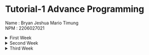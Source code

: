 # Tutorial-1 Advance Programming
Name : Bryan Jeshua Mario Timung \
NPM : 2206027021 
<details>
<summary>First Week</summary>

## First Week

### First reflection
My code follows clean code principles and secure coding practices by using meaningful names for functions. Furthermore, each function is small and focuses on doing one thing. Both of them are demonstrated through the implementation of method findById, update, and delete. Not only that, I avoid excessive and unnecessary comments in the code. 
Unused code is regularly removed to keep the codebase clean. Additionally, the layout of the code is clear and organized for easy understanding.
To enhance my code, I need to ensure the validity of the input. While writing this reflection, I've identified a loophole in my HTML code that permits string inputs as quantities, which must be addressed by restricting input to integers only. The effect of unrestricted quantity field input is the redirection to an error page since the instantiation of the product fails due to mistyped attribute values being inserted. After fixing that part, my code runs smoothly and even won't allow floats to be inserted.


### Second reflection
After writing the unit tests, I feel that I need to practice more in identifying loopholes. When building functionalities in our code, there is a risk of bias. We often assume that our code/program is already secure, but in reality, it is not yet secure. To reduce this bias, we must always be suspicious of our own code so that we can identify any loopholes. To ensure that our unit tests are sufficient, we need to implement code coverage metrics, considering function coverage, statement coverage, branch coverage, condition coverage, and line coverage. However, good code coverage does not necessarily indicate good unit tests. We still need to ensure the quality of the unit tests by checking all possible leaks/failures in our code.

Regarding the case study, instead of creating two different classes, I believe we could create a single class file with divided functions. This approach would be more efficient since we wouldn't need to reimport packages/libraries that are required. Additionally, we could obtain the result by running just a single class file instead of two. In terms of cleanliness, I think we should ensure that each unit test only tests one case and does not overlap. The naming of instances must be clear and self-explanatory.
</details>

<details>
<summary>Second Week</summary>

## Second Week
1. There are several code quality issues that I fixed during exercise such as
   - I remove public modifier of create and findAll in ProductService interface. It is a default that for every interface, the method by default is public. 
   - I enforce policy of braces in several conditionals in Product class
   - In ci.yml, I added token permission as a result following recommendation from scorecard
2. In my opinion, yes, my code currently follows the principles of CI/CD. I can see Continuous Integration in action through the process of integrating code from several branches, as if created by multiple programmers. Then, the test suite is being executed to know whether the update(s) of the code will safely running even though there are some edge cases being prepared (it is executed with ci.yml). After that, the machine automatically reviews some parts to ensure the program follows standards and conventions, ensuring it is safe and runs smoothly. This is executed through pmd and scorecards settings. The Continuous Deployment aspect can be seen in the deployment process after the CI phase is completed. The entire software release process is automated with Kobey, enabling one or more people to work faster.

</details>

<details>
<summary>Third Week</summary>

## Third Week
> 1. Explain what principles you apply to your project!
- Single Responsibility Principle <br>
This principle emphasize the importance of a module only being responsible to only one actor. <br>
-- I create a HomeController class file that is only responsible for controlling the home page. <br>
-- I divide ProductController and CarController into two different class files.<br>

- Open Closed Principle <br>
The principle emphasizes the openness of entities to extension but their closeness to modification. Seeing many similarities between the Product and Car models, I make Car a child of Product. Car has a unique attribute for color.

- Liskov Substitution Principle <br>
In the project, we can observe that the ProductServiceImpl, as a child, is also a ProductService. It implements all the methods defined in ProductService.

- Interface Segregation Principle <br>
Building upon the provided templates, the interfaces are already segregated into CarService and ProductService. Therefore, I only need to implement them in the controller file.

- Depedency Inversion Principle <br>
Following this principle, which prefers using abstraction, I use interfaces instead of concrete implementations for CarService and ProductService in the controller.

> 2. Explain the advantages of applying SOLID principles to your project with examples.
- Increase modularity <br>
SOLID principles break down the program into simpler and more manageable parts, like Lego bricks. I can change a part or function without significantly affecting other parts, thus avoiding disruption to the entire program. Additionally, I can reuse created parts to build other components. For example, creating Car models that extend Product allows Car to inherit all Product attributes.

- Improve readability <br>
By dividing the program into simpler and more manageable components, each function or class becomes smaller and more straightforward. Understanding a function or class becomes faster as they are divided by functionality. For instance, knowing that the HomeController file is only responsible for navigating the Home page.

- Make testing easier <br>
With SOLID principles, testing becomes easier because each function only performs one task. Identifying mistakes and fixing them becomes simpler since the code is modular, requiring changes to only small parts. For example, if I make a mistake in finding car by Id, I only have to focus on fixing the findById in CarService and CarServiceImpl, not on the other part

> 3. Explain the disadvantages of not applying SOLID principles to your project with examples.
- Complicate testing <br>
Without applying SOLID principles, classes and functions tend to handle multiple tasks, making testing challenging. For instance, having a single repository class for two different models complicates managing instances and debugging errors related to specific model instances.

- Reduce readability <br>
Failure to apply SOLID principles results in code that is harder to read. For instance, incorporating all controllers into a single class file makes the file lengthy, making it difficult to navigate or modify paths if necessary.

- Reduce reusability <br>
Neglecting SOLID principles often leads to redundant code, requiring recreation of similar components. For example, if Car and Product share common attributes, but are not structured as parent-child, creating two separate models with nearly identical attributes and behaviors becomes redundant.

Credit : ChatGPT for correcting my grammatical errors.

 </details>
